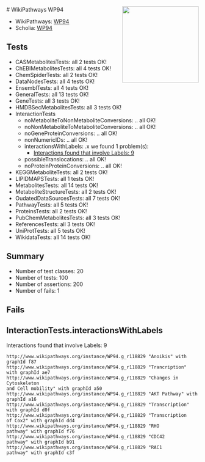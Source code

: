 <img style="float: right; width: 200px" src="https://upload.wikimedia.org/wikipedia/commons/thumb/8/83/Wplogo_with_text_500.png/640px-Wplogo_with_text_500.png" />
# WikiPathways WP94

* WikiPathways: [WP94](https://identifiers.org/wikipathways:WP94)
* Scholia: [WP94](https://scholia.toolforge.org/wikipathways/WP94)
## Tests
* CASMetabolitesTests: all 2 tests OK!
* ChEBIMetabolitesTests: all 4 tests OK!
* ChemSpiderTests: all 2 tests OK!
* DataNodesTests: all 4 tests OK!
* EnsemblTests: all 4 tests OK!
* GeneralTests: all 13 tests OK!
* GeneTests: all 3 tests OK!
* HMDBSecMetabolitesTests: all 3 tests OK!
* InteractionTests
    * noMetaboliteToNonMetaboliteConversions: .. all OK!
    * noNonMetaboliteToMetaboliteConversions: .. all OK!
    * noGeneProteinConversions: .. all OK!
    * nonNumericIDs: .. all OK!
    * interactionsWithLabels: .x we found 1 problem(s):
        * [Interactions found that involve Labels: 9](#630d2680)
    * possibleTranslocations: .. all OK!
    * noProteinProteinConversions: .. all OK!
* KEGGMetaboliteTests: all 2 tests OK!
* LIPIDMAPSTests: all 1 tests OK!
* MetabolitesTests: all 14 tests OK!
* MetaboliteStructureTests: all 2 tests OK!
* OudatedDataSourcesTests: all 7 tests OK!
* PathwayTests: all 5 tests OK!
* ProteinsTests: all 2 tests OK!
* PubChemMetabolitesTests: all 3 tests OK!
* ReferencesTests: all 3 tests OK!
* UniProtTests: all 5 tests OK!
* WikidataTests: all 14 tests OK!


## Summary

* Number of test classes: 20
* Number of tests: 100
* Number of assertions: 200
* Number of fails: 1

## Fails

<a name="630d2680" />

## InteractionTests.interactionsWithLabels

Interactions found that involve Labels: 9
```
http://www.wikipathways.org/instance/WP94.g_r118829 "Anoikis" with graphId f87
http://www.wikipathways.org/instance/WP94.g_r118829 "Trancription" with graphId ae7
http://www.wikipathways.org/instance/WP94.g_r118829 "Changes in Cytoskeleton
and Cell mobility" with graphId a50
http://www.wikipathways.org/instance/WP94.g_r118829 "AKT Pathway" with graphId a16
http://www.wikipathways.org/instance/WP94.g_r118829 "Transcription" with graphId d0f
http://www.wikipathways.org/instance/WP94.g_r118829 "Transcription
of Cox2" with graphId dd4
http://www.wikipathways.org/instance/WP94.g_r118829 "RHO
pathway" with graphId f76
http://www.wikipathways.org/instance/WP94.g_r118829 "CDC42
pathway" with graphId b91
http://www.wikipathways.org/instance/WP94.g_r118829 "RAC1
pathway" with graphId c3f
```

